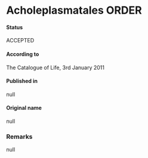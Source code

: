 # Acholeplasmatales ORDER

#### Status
ACCEPTED

#### According to
The Catalogue of Life, 3rd January 2011

#### Published in
null

#### Original name
null

### Remarks
null